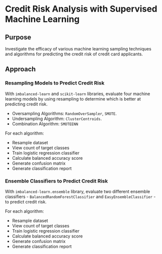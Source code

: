 # Credit Risk Analysis with Supervised Machine Learning

## Purpose

Investigate the efficacy of various machine learning sampling techniques and algorithms for predicting the credit risk of credit card applicants.

## Approach

### Resampling Models to Predict Credit Risk

With `imbalanced-learn` and `scikit-learn` libraries, evaluate four machine learning models by using resampling to determine which is better at predicting credit risk.

- Oversampling Algorithms: `RandomOverSampler`, `SMOTE`.
- Undersampling Algorithm: `ClusterCentroids`.
- Combination Algorithm: `SMOTEENN`

For each algorithm:

- Resample dataset
- View count of target classes
- Train logistic regression classifier
- Calculate balanced accuracy score
- Generate confusion matrix
- Generate classification report

### Ensemble Classifiers to Predict Credit Risk

With `imbalanced-learn.ensemble` library, evaluate two different ensemble classifiers - `BalancedRandomForestClassifier` and `EasyEnsembleClassifier` - to predict credit risk.

For each algorithm:

- Resample dataset
- View count of target classes
- Train logistic regression classifier
- Calculate balanced accuracy score
- Generate confusion matrix
- Generate classification report